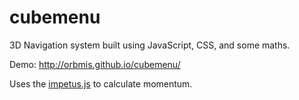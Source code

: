 # cubemenu

3D Navigation system built using JavaScript, CSS, and some maths.

Demo: http://orbmis.github.io/cubemenu/

Uses the [impetus.js](https://github.com/chrisbateman/impetus) to calculate momentum.
